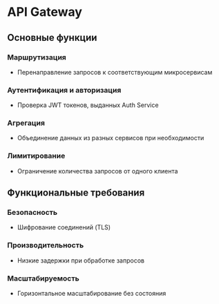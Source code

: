 # API Gateway

## Основные функции

### Маршрутизация
- Перенаправление запросов к соответствующим микросервисам

### Аутентификация и авторизация
- Проверка JWT токенов, выданных Auth Service

### Агрегация
- Объединение данных из разных сервисов при необходимости

### Лимитирование
- Ограничение количества запросов от одного клиента

## Функциональные требования

### Безопасность
- Шифрование соединений (TLS)

### Производительность
- Низкие задержки при обработке запросов

### Масштабируемость
- Горизонтальное масштабирование без состояния